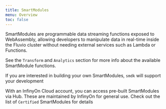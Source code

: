 ```yaml
---
title: SmartModules
menu: Overview
toc: false
---
```


SmartModules are programmable data streaming functions exposed to WebAssembly, allowing developers to manipulate data in real-time inside the Fluvio cluster without needing external services such as Lambda or Functions.

See the `Transform` and `Analytics` section for more info about the available SmartModule functions. 

If you are interested in building your own SmartModules, `smdk` will support your development

With an InfinyOn Cloud account, you can access pre-built SmartModules via Hub. These are maintained by InfinyOn for general use. Check out the list of `Certified` SmartModules for details